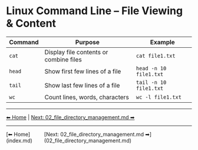 # Linux Command Line – File Viewing & Content

| Command | Purpose                                | Example                |
| ------- | -------------------------------------- | ---------------------- |
| `cat`   | Display file contents or combine files | `cat file1.txt`        |
| `head`  | Show first few lines of a file         | `head -n 10 file1.txt` |
| `tail`  | Show last few lines of a file          | `tail -n 10 file1.txt` |
| `wc`    | Count lines, words, characters         | `wc -l file1.txt`      |


---
[⬅ Home](index.md) | [Next: 02_file_directory_management.md ➡](02_file_directory_management.md)

<hr>
<div style="display: flex; justify-content: space-between;"><div>[⬅ Home](index.md)</div><div>[Next: 02_file_directory_management.md ➡](02_file_directory_management.md)</div></div>
